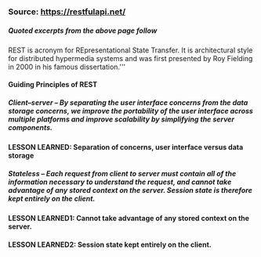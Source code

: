 ### Source: https://restfulapi.net/
##### Quoted excerpts from the above page follow

REST is acronym for REpresentational State Transfer. It is architectural style for distributed hypermedia systems and was first presented by Roy Fielding in 2000 in his famous dissertation.'''

#### Guiding Principles of REST

##### Client–server – By separating the user interface concerns from the data storage concerns, we improve the portability of the user interface across multiple platforms and improve scalability by simplifying the server components.

#### LESSON LEARNED: Separation of concerns, user interface versus data storage

##### Stateless – Each request from client to server must contain all of the information necessary to understand the request, and cannot take advantage of any stored context on the server. Session state is therefore kept entirely on the client.

#### LESSON LEARNED1: Cannot take advantage of any stored context on the server. 
#### LESSON LEARNED2: Session state kept entirely on the client. 
